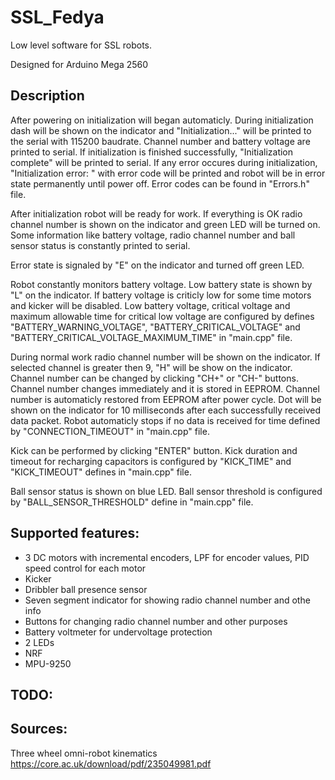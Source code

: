 # SSL_Fedya
Low level software for SSL robots.

Designed for Arduino Mega 2560

## Description
After powering on initialization will began automaticly. During initialization dash will be shown on the indicator and "Initialization..." will be printed to the serial with 115200 baudrate. Channel number and battery voltage are printed to serial. If initialization is finished successfully, "Initialization complete" will be printed to serial. If any error occures during initialization, "Initialization error: " with error code will be printed and robot will be in error state permanently until power off. Error codes can be found in "Errors.h" file.

After initialization robot will be ready for work. If everything is OK radio channel number is shown on the indicator and green LED will be turned on. Some information like battery voltage, radio channel number and ball sensor status is constantly printed to serial.

Error state is signaled by "E" on the indicator and turned off green LED.

Robot constantly monitors battery voltage. Low battery state is shown by "L" on the indicator. If battery voltage is criticly low for some time motors and kicker will be disabled. Low battery voltage, critical voltage and maximum allowable time for critical low voltage are configured by defines "BATTERY_WARNING_VOLTAGE", "BATTERY_CRITICAL_VOLTAGE" and "BATTERY_CRITICAL_VOLTAGE_MAXIMUM_TIME" in "main.cpp" file.

During normal work radio channel number will be shown on the indicator. If selected channel is greater then 9, "H" will be show on the indicator. Channel number can be changed by clicking "CH+" or "CH-" buttons. Channel number changes immediately and it is stored in EEPROM. Channel number is automaticly restored from EEPROM after power cycle. Dot will be shown on the indicator for 10 milliseconds after each successfully received data packet. Robot automaticly stops if no data is received for time defined by "CONNECTION_TIMEOUT" in "main.cpp" file.

Kick can be performed by clicking "ENTER" button. Kick duration and timeout for recharging capacitors is configured by "KICK_TIME" and "KICK_TIMEOUT" defines in "main.cpp" file.

Ball sensor status is shown on blue LED. Ball sensor threshold is configured by "BALL_SENSOR_THRESHOLD" define in "main.cpp" file.

## Supported features:
- 3 DC motors with incremental encoders, LPF for encoder values, PID speed control for each motor
- Kicker
- Dribbler ball presence sensor
- Seven segment indicator for showing radio channel number and othe info
- Buttons for changing radio channel number and other purposes
- Battery voltmeter for undervoltage protection
- 2 LEDs
- NRF
- MPU-9250

## TODO:


## Sources:

Three wheel omni-robot kinematics
https://core.ac.uk/download/pdf/235049981.pdf

